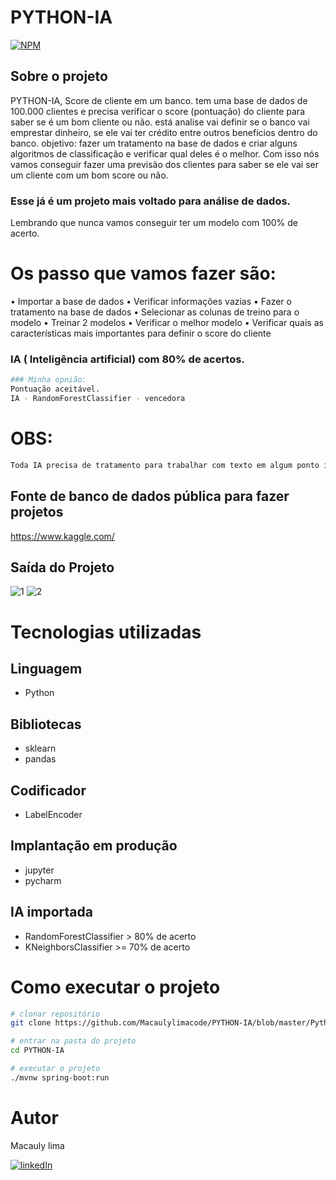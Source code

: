 # PYTHON-IA

[![NPM](https://img.shields.io/npm/l/react)](https://github.com/Macaulylimacode/PYTHON-IA/blob/master/LICENSE) 

## Sobre o projeto

PYTHON-IA, Score de cliente em um banco. tem uma base de dados de 100.000 clientes e precisa verificar o score (pontuação) do cliente para saber se é um bom cliente ou não. está analise vai definir se o banco vai emprestar dinheiro, se ele vai ter crédito entre outros benefícios dentro do banco.
objetivo: fazer um tratamento na base de dados e criar alguns algoritmos de classificação e verificar qual deles é o melhor. Com isso nós vamos conseguir fazer uma previsão dos clientes para saber se ele vai ser um cliente com um bom score ou não.
### Esse já é um projeto mais voltado para análise de dados.
Lembrando que nunca vamos conseguir ter um modelo com 100% de acerto.

# Os passo que vamos fazer são:
• Importar a base de dados
• Verificar informações vazias
• Fazer o tratamento na base de dados
• Selecionar as colunas de treino para o modelo
• Treinar 2 modelos
• Verificar o melhor modelo
• Verificar quais as características mais importantes para definir o score do cliente

### IA ( Inteligência artificial) com 80% de acertos.
```bash
### Minha opnião:
Pontuação aceitável.
IA - RandomForestClassifier - vencedora
```
# OBS:
```bash
Toda IA precisa de tratamento para trabalhar com texto em algum ponto ira virar número.
```
## Fonte de banco de dados pública para fazer projetos

https://www.kaggle.com/

## Saída do Projeto
![1](https://github.com/Macaulylimacode/PYTHON-IA/assets/139823222/76c9e75d-ac35-4348-9d70-cad467d870f4)
![2](https://github.com/Macaulylimacode/PYTHON-IA/assets/139823222/bbcfba02-0cbe-4a67-9f49-10f99005c3b8)

# Tecnologias utilizadas
## Linguagem
- Python
## Bibliotecas
- sklearn
- pandas
## Codificador
- LabelEncoder 
## Implantação em produção
- jupyter
- pycharm
## IA importada
- RandomForestClassifier > 80% de acerto
- KNeighborsClassifier >= 70% de acerto

# Como executar o projeto

```bash
# clonar repositório
git clone https://github.com/Macaulylimacode/PYTHON-IA/blob/master/Python%20IA.py

# entrar na pasta do projeto
cd PYTHON-IA

# executar o projeto
./mvnw spring-boot:run
```

# Autor

Macauly lima

[![linkedIn](https://img.shields.io/badge/LinkedIn-0077B5?style=for-the-badge&logo=linkedin&logoColor=white)](https://www.linkedin.com/in/macauly-lima-75984a269)

